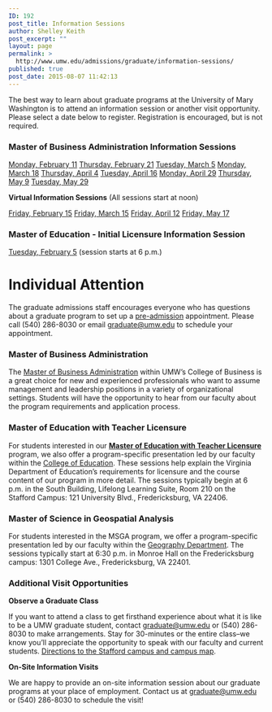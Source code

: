```yaml
---
ID: 192
post_title: Information Sessions
author: Shelley Keith
post_excerpt: ""
layout: page
permalink: >
  http://www.umw.edu/admissions/graduate/information-sessions/
published: true
post_date: 2015-08-07 11:42:13
---
```

The best way to learn about graduate programs at the University of Mary Washington is to attend an information session or another visit opportunity. Please select a date below to register. Registration is encouraged, but is not required.
<h3>Master of Business Administration Information Sessions</h3>
<a href="https://umw.askadmissions.net/Portal/EI/ViewDetails?gid=6235777254a3adace0407d8f72d7a722b7761c">Monday, February 11</a>
<a href="https://umw.askadmissions.net/Portal/EI/ViewDetails?gid=623577f00ba605eed0456e87f1e30bb5257394">Thursday, February 21</a>
<a href="https://umw.askadmissions.net/Portal/EI/ViewDetails?gid=6235772544e75caa44402bbc729fd9ac8881d0">Tuesday, March 5</a>
<a href="https://umw.askadmissions.net/Portal/EI/ViewDetails?gid=623577c4018e3a8182455b830b72b21720e860">Monday, March 18</a>
<a href="https://umw.askadmissions.net/Portal/EI/ViewDetails?gid=62357765b6f05097a34e42b118049c7b3a9ae9">Thursday, April 4</a>
<a href="https://umw.askadmissions.net/Portal/EI/ViewDetails?gid=623577ccc09a4837274c00b86a2b5beeff59e2">Tuesday, April 16</a>
<a href="https://umw.askadmissions.net/Portal/EI/ViewDetails?gid=623577db55e877e853412cb2e41cb90d1f8ffa">Monday, April 29</a>
<a href="https://umw.askadmissions.net/Portal/EI/ViewDetails?gid=62357701a2813f49814acdbb31847f79447ac7">Thursday, May 9</a>
<a href="https://umw.askadmissions.net/Portal/EI/ViewDetails?gid=623577692217409ffe472bb0eee0e64f718a46">Tuesday, May 29</a>

<strong>Virtual Information Sessions</strong> (All sessions start at noon)

<a href="https://umw.askadmissions.net/Portal/EI/ViewDetails?gid=6235775d98d5b0f726407b9370de1ee0e7d212">Friday, February 15</a>
<a href="https://umw.askadmissions.net/Portal/EI/ViewDetails?gid=6235770839fe7f96894f7ba5be8156475188c8">Friday, March 15</a>
<a href="https://umw.askadmissions.net/Portal/EI/ViewDetails?gid=623577435fcbce9d494d03adf32643fc921ea1">Friday, April 12</a>
<a href="https://umw.askadmissions.net/Portal/EI/ViewDetails?gid=623577067a02090afa40f0aa3817d3f5d4f87d">Friday, May 17</a>
<h3>Master of Education - Initial Licensure Information Session</h3>
<a href="https://umw.askadmissions.net/Portal/EI/ViewDetails?gid=6235775bf0bf5765c440bc9532b3cb4e31bce6">Tuesday, February 5</a> (session starts at 6 p.m.)
<h1>Individual Attention</h1>
The graduate admissions staff encourages everyone who has questions about a graduate program to set up a <a href="http://www.umw.edu/admissions/graduate/advising/">pre-admission</a> appointment. Please call (540) 286-8030 or email <a href="mailto:graduate@umw.edu">graduate@umw.edu</a> to schedule your appointment.
<h3>Master of Business Administration</h3>
The <a href="http://www.umw.edu/admissions/graduate/degrees/mba/">Master of Business Administration</a> within UMW’s College of Business is a great choice for new and experienced professionals who want to assume management and leadership positions in a variety of organizational settings. Students will have the opportunity to hear from our faculty about the program requirements and application process.
<h3>Master of Education with Teacher Licensure</h3>
For students interested in our <a href="http://www.umw.edu/admissions/graduate/degrees/med-teacher-licensure/"><strong>Master of Education with Teacher Licensure</strong></a> program, we also offer a program-specific presentation led by our faculty within the <a href="http://education.umw.edu">College of Education</a>. These sessions help explain the Virginia Department of Education’s requirements for licensure and the course content of our program in more detail. The sessions typically begin at 6 p.m. in the South Building, Lifelong Learning Suite, Room 210 on the Stafford Campus: 121 University Blvd., Fredericksburg, VA 22406.
<h3>Master of Science in Geospatial Analysis</h3>
For students interested in the MSGA program, we offer a program-specific presentation led by our faculty within the <a href="http://cas.umw.edu/geography/">Geography Department</a>. The sessions typically start at 6:30 p.m. in Monroe Hall on the Fredericksburg campus: 1301 College Ave., Fredericksburg, VA 22401.
<h3>Additional Visit Opportunities</h3>
<strong>Observe a Graduate Class</strong>

If you want to attend a class to get firsthand experience about what it is like to be a UMW graduate student, contact <a href="mailto:graduate@umw.edu">graduate@umw.edu</a> or (540) 286-8030 to make arrangements. Stay for 30-minutes or the entire class–we know you’ll appreciate the opportunity to speak with our faculty and current students. <a href="http://www.umw.edu/visitors/stafford-campus/">Directions to the Stafford campus and campus map</a>.

<strong>On-Site Information Visits</strong>

We are happy to provide an on-site information session about our graduate programs at your place of employment. Contact us at <a href="mailto:graduate@umw.edu">graduate@umw.edu</a> or (540) 286-8030 to schedule the visit!